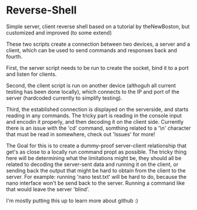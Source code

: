 # Reverse-Shell
Simple server, client reverse shell based on a tutorial by theNewBoston, but customized and improved (to some extend)

These two scripts create a connection between two devices, a server and a client, 
which can be used to send commands and responses back and fourth.

First, the server script needs to be run to create the socket, bind it to a port and listen for clients.

Second, the client script is run on another device (althoguh all current testing has been done locally),
which connects to the IP and port of the server (hardcoded currently to simplify testing).

Third, the established connection is displayed on the serverside, and starts reading in any commands.
The tricky part is reading in the console input and encodin it properly, and then decoding it on the client side.
Currently there is an issue with the 'cd' command, somthing related to a '\n' character that must be read in somewhere,
check out 'Issues' for more!

The Goal for this is to create a dummy-proof server-client relationship that get's as close to a locally run command propt as possible. The tricky thing here will be determining what the limitations might be, they should all be related to decoding the server-sent data and running it on the client, or sending back the output that might be hard to obtain from the client to the server. For example: running 'nano test.txt' will be hard to do, because the nano interface won't be send back to the server. 
Running a command like that would leave the server 'blind'.

I'm mostly putting this up to learn more about github :)

